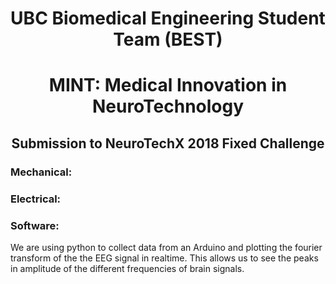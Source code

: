<h1 style="text-align:center">UBC Biomedical Engineering Student Team (BEST)</h1>
<h1 style="text-align:center">MINT: Medical Innovation in NeuroTechnology</h1>
<h2 style="text-align:center">Submission to NeuroTechX 2018 Fixed Challenge</h2>

### Mechanical:

### Electrical:

### Software:
We are using python to collect data from an Arduino and plotting the fourier transform of the the EEG signal in realtime. This allows us to see the peaks in amplitude of the different frequencies of brain signals.
